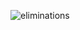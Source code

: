 ![eliminations](https://cloud.githubusercontent.com/assets/22602022/20027051/525bdd42-a301-11e6-86e4-7ecfaa96365b.png)
